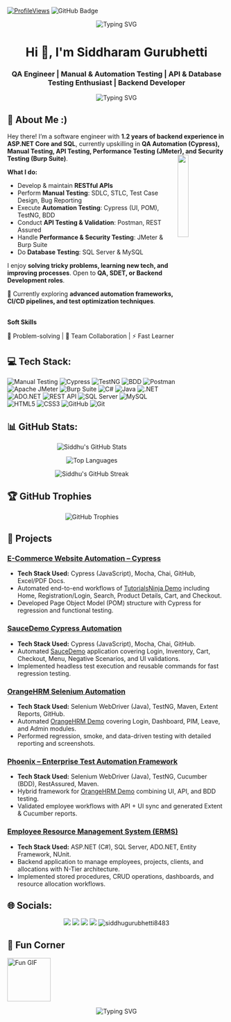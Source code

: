[![ProfileViews](https://komarev.com/ghpvc/?username=siddhugurubhetti8483&color=brightgreen&style=flat-square)](https://github.com/siddhugurubhetti)
<a><img src="https://img.shields.io/github/followers/siddhugurubhetti8483?label=Followers&style=social" alt="GitHub Badge"></a>

<p align="center">
  <img src="https://readme-typing-svg.herokuapp.com?font=Fira+Code&weight=400&size=28&duration=7000&pause=1000&color=0074e4&center=true&vCenter=true&height=100&width=1000&&lines=Welcome+to+my+GitHub+Profile!..+🙏✌😍;" alt="Typing SVG">
</p>
<!--! Introduction / Bio Section -->

<h1 align="center">Hi 👋, I'm Siddharam Gurubhetti</h1>
<h3 align="center">QA Engineer | Manual & Automation Testing | API & Database Testing Enthusiast | Backend Developer </h3>

<p align="center">
  <img src="https://readme-typing-svg.herokuapp.com?font=Fira+Code&size=22&pause=1000&center=true&vCenter=true&width=1000&lines=ASP.NET+Core+%26+ADO.NET;RESTful+API+Design+%26+Development;SQL+Server+%7C+MySQL+%7C+Stored+Procedures;HTML+%2C+CSS+%2C+Angular+(Basic);Manual+Testing+%7C+Test+Case+Design+%7C+Bug+Reporting;Automation+Testing+%E2%80%93+Cypress+(UI%2C+POM)+%7C+TestNG+%7C+BDD;Version+Control+%E2%80%93+GitHub+%7C+Git;Soft+Skills+%E2%80%93+Problem+Solving+%7C+Team+Collaboration+%7C+Fast+Learner" alt="Typing SVG" />
</p>

## 💫 About Me :)

Hey there! I’m a software engineer with **1.2 years of backend experience in ASP.NET Core and SQL**, currently upskilling in **QA Automation (Cypress), Manual Testing, API Testing, Performance Testing (JMeter), and Security Testing (Burp Suite)**.
<a href="https://github.com/shubhanshurav"><img width="22%" height="auto" align="right" src="https://user-images.githubusercontent.com/76244600/130684066-fb0b5e47-6c93-469e-ba45-7cb62833b965.png" /></a>

**What I do:**

- Develop & maintain **RESTful APIs**
- Perform **Manual Testing**: SDLC, STLC, Test Case Design, Bug Reporting
- Execute **Automation Testing**: Cypress (UI, POM), TestNG, BDD
- Conduct **API Testing & Validation**: Postman, REST Assured
- Handle **Performance & Security Testing**: JMeter & Burp Suite
- Do **Database Testing**: SQL Server & MySQL

I enjoy **solving tricky problems, learning new tech, and improving processes**. Open to **QA, SDET, or Backend Development roles**.

🌱 Currently exploring **advanced automation frameworks, CI/CD pipelines, and test optimization techniques**.
<br></br>

**Soft Skills**

🚀 Problem-solving | 🤝 Team Collaboration | ⚡ Fast Learner


## 💻 Tech Stack:

![Manual Testing](https://img.shields.io/badge/Manual%20Testing-007ACC?style=for-the-badge&logo=testinglibrary&logoColor=white) ![Cypress](https://img.shields.io/badge/Cypress-2E2E2E?style=for-the-badge&logo=cypress&logoColor=white) ![TestNG](https://img.shields.io/badge/TestNG-E67E22?style=for-the-badge&logo=testng&logoColor=white) ![BDD](https://img.shields.io/badge/BDD-23D96C?style=for-the-badge&logo=cucumber&logoColor=white) ![Postman](https://img.shields.io/badge/Postman-FF6C37?style=for-the-badge&logo=postman&logoColor=white) ![Apache JMeter](https://img.shields.io/badge/Apache%20JMeter-BA1E1E?style=for-the-badge&logo=apachejmeter&logoColor=white) ![Burp Suite](https://img.shields.io/badge/Burp%20Suite-F77E21?style=for-the-badge&logoColor=white) ![C#](https://img.shields.io/badge/C%23-239120?style=for-the-badge&logo=c-sharp&logoColor=white) ![Java](https://img.shields.io/badge/Java-007396?style=for-the-badge&logo=java&logoColor=white) ![.NET](https://img.shields.io/badge/.NET%20Core-512BD4?style=for-the-badge&logo=dotnet&logoColor=white) ![ADO.NET](https://img.shields.io/badge/ADO.NET-6C3483?style=for-the-badge&logo=dotnet&logoColor=white) ![REST API](https://img.shields.io/badge/REST-26A69A?style=for-the-badge&logo=swagger&logoColor=white) ![SQL Server](https://img.shields.io/badge/SQL%20Server-B22222?style=for-the-badge&logo=microsoftsqlserver&logoColor=white) ![MySQL](https://img.shields.io/badge/MySQL-00618A?style=for-the-badge&logo=mysql&logoColor=white) <!-- ![Angular](https://img.shields.io/badge/Angular-C3002F?style=for-the-badge&logo=angular&logoColor=white) --> ![HTML5](https://img.shields.io/badge/HTML5-E44D26?style=for-the-badge&logo=html5&logoColor=white) ![CSS3](https://img.shields.io/badge/CSS3-264DE4?style=for-the-badge&logo=css3&logoColor=white) ![GitHub](https://img.shields.io/badge/GitHub-24292E?style=for-the-badge&logo=github&logoColor=white)
![Git](https://img.shields.io/badge/Git-F1502F?style=for-the-badge&logo=git&logoColor=white)
<!--!![CI/CD](https://img.shields.io/badge/CI%2FCD-008080?style=for-the-badge&logoColor=white) -->



## 📊 GitHub Stats:

<p align="center">
  <img src="https://github-readme-stats.vercel.app/api?username=siddhugurubhetti8483&show_icons=true&theme=radical" alt="Siddhu's GitHub Stats" />
</p>
<p align="center">
  <img src="https://github-readme-stats.vercel.app/api/top-langs/?username=siddhugurubhetti8483&layout=compact&theme=tokyonight" alt="Top Languages" />
</p>
<p align="center">
  <img src="https://streak-stats.demolab.com?user=siddhugurubhetti8483&theme=radical&border_radius=10&date_format=M%20j%5B%2C%20Y%5D" alt="Siddhu's GitHub Streak" />
</p>

## 🏆 GitHub Trophies

<p align="center">
  <img src="https://github-profile-trophy.vercel.app/?username=siddhugurubhetti8483&theme=tokyonight&row=1&column=-1" alt="GitHub Trophies" />
</p>


## 🚀 Projects  

  ### [E-Commerce Website Automation – Cypress](https://github.com/siddhugurubhetti8483/tutorialsninja-ecommerce-tests_Cypress)
  - **Tech Stack Used:** Cypress (JavaScript), Mocha, Chai, GitHub, Excel/PDF Docs.  
  - Automated end-to-end workflows of [TutorialsNinja Demo](https://tutorialsninja.com/demo/) including Home, Registration/Login, Search, Product Details, Cart, and Checkout.  
  - Developed Page Object Model (POM) structure with Cypress for regression and functional testing.  
  
  ### [SauceDemo Cypress Automation](https://github.com/siddhugurubhetti8483/saucedemo-cypress)
  - **Tech Stack Used:** Cypress (JavaScript), Mocha, Chai, GitHub.  
  - Automated [SauceDemo](https://www.saucedemo.com/) application covering Login, Inventory, Cart, Checkout, Menu, Negative Scenarios, and UI validations.  
  - Implemented headless test execution and reusable commands for fast regression testing.  
  
  ### [OrangeHRM Selenium Automation](https://github.com/siddhugurubhetti8483/SDET-OrangeHRM-Selenium-Automation)
  - **Tech Stack Used:** Selenium WebDriver (Java), TestNG, Maven, Extent Reports, GitHub.  
  - Automated [OrangeHRM Demo](https://opensource-demo.orangehrmlive.com) covering Login, Dashboard, PIM, Leave, and Admin modules.  
  - Performed regression, smoke, and data-driven testing with detailed reporting and screenshots.  
  
  ### [Phoenix – Enterprise Test Automation Framework](https://github.com/siddhugurubhetti8483/BW-Project-Phoenix_Enterprise_Test_Automation_UI_API)
  - **Tech Stack Used:** Selenium WebDriver (Java), TestNG, Cucumber (BDD), RestAssured, Maven.  
  - Hybrid framework for [OrangeHRM Demo](https://opensource-demo.orangehrmlive.com) combining UI, API, and BDD testing.  
  - Validated employee workflows with API + UI sync and generated Extent & Cucumber reports.  
  
  ### [Employee Resource Management System (ERMS)](https://github.com/siddhugurubhetti8483/ERMS_Project_BE)
  - **Tech Stack Used:** ASP.NET (C#), SQL Server, ADO.NET, Entity Framework, NUnit.  
  - Backend application to manage employees, projects, clients, and allocations with N-Tier architecture.  
  - Implemented stored procedures, CRUD operations, dashboards, and resource allocation workflows.  


## 🌐 Socials:

<p align="center">
  <a href="https://www.linkedin.com/in/siddharam-guru/" target="_blank"><img src="https://img.shields.io/badge/LinkedIn-%230077B5?style=for-the-badge&logo=linkedin&logoColor=white" /></a>
  <a href="https://discord.com/users/@sid_mh13" target="_blank"><img src="https://img.shields.io/badge/Discord-%235865F2?style=for-the-badge&logo=discord&logoColor=white" /></a>
  <a href="mailto:siddhugurubhetti@gmail.com" target="_blank"><img src="https://img.shields.io/badge/Gmail-D14836?style=for-the-badge&logo=gmail&logoColor=white" /></a>
  <a href="https://siddharamportfolio.netlify.app/" target="_blank"><img src="https://img.shields.io/badge/Portfolio-%23121011?style=for-the-badge&logo=portfolio&logoColor=white" /></a>
  <img src="https://komarev.com/ghpvc/?username=siddhugurubhetti8483&label=Profile%20views&color=0e75b6&style=flat" alt="siddhugurubhetti8483" />
</p>

## 🎉 Fun Corner

<img src="https://media.giphy.com/media/hvRJCLFzcasrR4ia7z/giphy.gif" width="100px" alt="Fun GIF">

<p align="center">
  <img src="https://readme-typing-svg.herokuapp.com?font=Fira+Code&weight=400&size=28&duration=7000&pause=1000&color=0074e4&center=true&vCenter=true&height=100&width=1000&&lines=Nice+to+meet+you...👍✌😍;" alt="Typing SVG">
</p>
